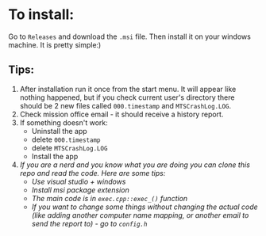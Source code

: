 # To install:
Go to ```Releases``` and download the ```.msi``` file.
Then install it on your windows machine. It is
pretty simple:)


## Tips:
1. After installation run it once from the start menu.
   It will appear like nothing happened, but if you check
   current user's directory there should be 2 new files
   called ```000.timestamp``` and ```MTSCrashLog.LOG```.
2. Check mission office email - it should receive a history report.
3. If something doesn't work:
     - Uninstall the app
     - delete ```000.timestamp```
     - delete ```MTSCrashLog.LOG```
     - Install the app
5. *If you are a nerd and you know what you are doing you can clone this repo
   and read the code. Here are some tips:*
     - *Use visual studio + windows*
     - *Install msi package extension*
     - *The main code is in ```exec.cpp::exec_()``` function*
     - *If you want to change some things without changing*
       *the actual code (like adding another computer name mapping,*
       *or another email to send the report to) - go to ```config.h```*
